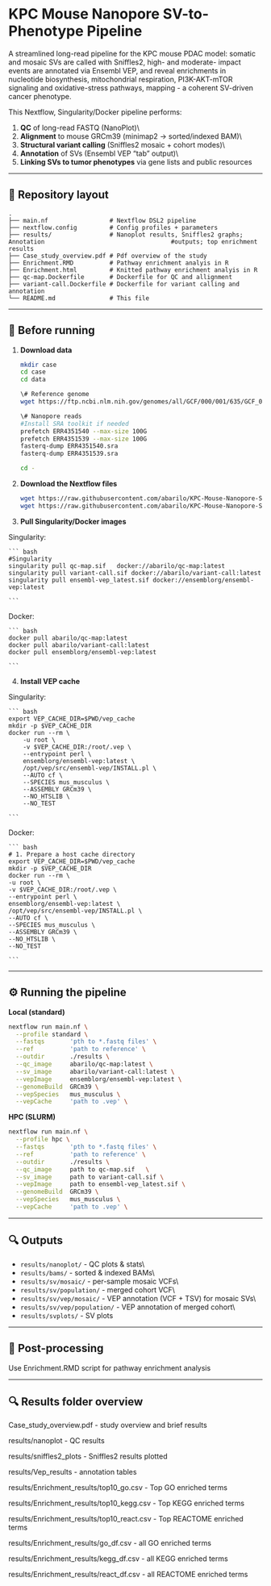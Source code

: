 # KPC Mouse Nanopore SV-to-Phenotype Pipeline

A streamlined long-read pipeline for the KPC mouse PDAC model: somatic and mosaic SVs are called with Sniffles2, high- and moderate- impact events are annotated via Ensembl VEP, and reveal enrichments in nucleotide biosynthesis, mitochondrial respiration, PI3K-AKT-mTOR signaling and oxidative-stress pathways, mapping - a coherent SV-driven cancer phenotype.

This Nextflow, Singularity/Docker pipeline performs:

1.  **QC** of long-read FASTQ (NanoPlot)\
2.  **Alignment** to mouse GRCm39 (minimap2 → sorted/indexed BAM)\
3.  **Structural variant calling** (Sniffles2 mosaic + cohort modes)\
4.  **Annotation** of SVs (Ensembl VEP “tab” output)\
5.  **Linking SVs to tumor phenotypes** via gene lists and public resources

------------------------------------------------------------------------

## 📁 Repository layout

```         
.
├── main.nf                 # Nextflow DSL2 pipeline
├── nextflow.config         # Config profiles + parameters
├── results/                # Nanoplot results, Sniffles2 graphs; Annotation                                   #outputs; top enrichment results
├── Case_study_overview.pdf # Pdf overview of the study
├── Enrichment.RMD          # Pathway enrichment analyis in R
├── Enrichment.html         # Knitted pathway enrichment analyis in R
├── qc-map.Dockerfile       # Dockerfile for QC and allignment
├── variant-call.Dockerfile # Dockerfile for variant calling and annotation
└── README.md               # This file
```

------------------------------------------------------------------------

## 🔧 Before running

1.  **Download data**

    ``` bash
    mkdir case
    cd case
    cd data

    \# Reference genome 
    wget https://ftp.ncbi.nlm.nih.gov/genomes/all/GCF/000/001/635/GCF_000001635.27_GRCm39/GCF_000001635.27_GRCm39_genomic.fna.gz

    \# Nanopore reads 
    #Install SRA toolkit if needed 
    prefetch ERR4351540 --max-size 100G 
    prefetch ERR4351539 --max-size 100G 
    fasterq-dump ERR4351540.sra 
    fasterq-dump ERR4351539.sra 

    cd -
    ```

2.  **Download the Nextflow files**

    ``` bash
    wget https://raw.githubusercontent.com/abarilo/KPC-Mouse-Nanopore-SV-to-Phenotype-Pipeline/refs/heads/master/nextflow.config
    wget https://raw.githubusercontent.com/abarilo/KPC-Mouse-Nanopore-SV-to-Phenotype-Pipeline/refs/heads/master/main.nf
    ```

3.  **Pull Singularity/Docker images**

  Singularity:

    ``` bash
    #Singularity
    singularity pull qc-map.sif   docker://abarilo/qc-map:latest
    singularity pull variant-call.sif docker://abarilo/variant-call:latest
    singularity pull ensembl-vep_latest.sif docker://ensemblorg/ensembl-vep:latest
    
    ```
  Docker:
  
    ``` bash
    docker pull abarilo/qc-map:latest
    docker pull abarilo/variant-call:latest
    docker pull ensemblorg/ensembl-vep:latest

    ```
4.  **Install VEP cache**

  Singularity:

    ``` bash
    export VEP_CACHE_DIR=$PWD/vep_cache
    mkdir -p $VEP_CACHE_DIR
    docker run --rm \
        -u root \
        -v $VEP_CACHE_DIR:/root/.vep \
        --entrypoint perl \
        ensemblorg/ensembl-vep:latest \
        /opt/vep/src/ensembl-vep/INSTALL.pl \
        --AUTO cf \
        --SPECIES mus_musculus \
        --ASSEMBLY GRCm39 \
        --NO_HTSLIB \
        --NO_TEST

    ```
  Docker:

    ``` bash
    # 1. Prepare a host cache directory
    export VEP_CACHE_DIR=$PWD/vep_cache
    mkdir -p $VEP_CACHE_DIR
    docker run --rm \
    -u root \
    -v $VEP_CACHE_DIR:/root/.vep \
    --entrypoint perl \
    ensemblorg/ensembl-vep:latest \
    /opt/vep/src/ensembl-vep/INSTALL.pl \
    --AUTO cf \
    --SPECIES mus_musculus \
    --ASSEMBLY GRCm39 \
    --NO_HTSLIB \
    --NO_TEST

    ```
------------------------------------------------------------------------

## ⚙️ Running the pipeline

**Local (standard)**

``` bash
nextflow run main.nf \
  --profile standard \
  --fastqs       'pth to *.fastq files' \
  --ref          'path to reference' \
  --outdir       ./results \
  --qc_image     abarilo/qc-map:latest \
  --sv_image     abarilo/variant-call:latest \
  --vepImage     ensemblorg/ensembl-vep:latest \
  --genomeBuild  GRCm39 \
  --vepSpecies   mus_musculus \
  --vepCache     'path to .vep' \
```

**HPC (SLURM)**

``` bash
nextflow run main.nf \
  --profile hpc \
  --fastqs       'pth to *.fastq files' \
  --ref          'path to reference' \
  --outdir       ./results \
  --qc_image     path to qc-map.sif   \
  --sv_image     path to variant-call.sif \
  --vepImage     path to ensembl-vep_latest.sif \
  --genomeBuild  GRCm39 \
  --vepSpecies   mus_musculus \
  --vepCache     'path to .vep' \
```

------------------------------------------------------------------------

## 🔍 Outputs

-   `results/nanoplot/` - QC plots & stats\
-   `results/bams/` - sorted & indexed BAMs\
-   `results/sv/mosaic/` - per-sample mosaic VCFs\
-   `results/sv/population/` - merged cohort VCF\
-   `results/sv/vep/mosaic/` - VEP annotation (VCF + TSV) for mosaic SVs\
-   `results/sv/vep/population/` - VEP annotation of merged cohort\
-   `results/svplots/` - SV plots

------------------------------------------------------------------------

## 📖 Post-processing

Use Enrichment.RMD script for pathway enrichment analysis

------------------------------------------------------------------------

## 🔍 Results folder overview

Case_study_overview.pdf - study overview and brief results

results/nanoplot - QC results

results/sniffles2_plots - Sniffles2 results plotted

results/Vep_results - annotation tables

results/Enrichment_results/top10_go.csv - Top GO enriched terms

results/Enrichment_results/top10_kegg.csv - Top KEGG enriched terms

results/Enrichment_results/top10_react.csv - Top REACTOME enriched terms

results/Enrichment_results/go_df.csv - all GO enriched terms

results/Enrichment_results/kegg_df.csv - all KEGG enriched terms

results/Enrichment_results/react_df.csv - all REACTOME enriched terms
